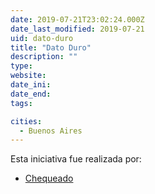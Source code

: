 ```yaml
---
date: 2019-07-21T23:02:24.000Z
date_last_modified: 2019-07-21
uid: dato-duro
title: "Dato Duro"
description: ""
type: 
website: 
date_ini: 
date_end: 
tags:

cities: 
  - Buenos Aires
---
```


Esta iniciativa fue realizada por:

- [Chequeado](/i/chequeado.html)
